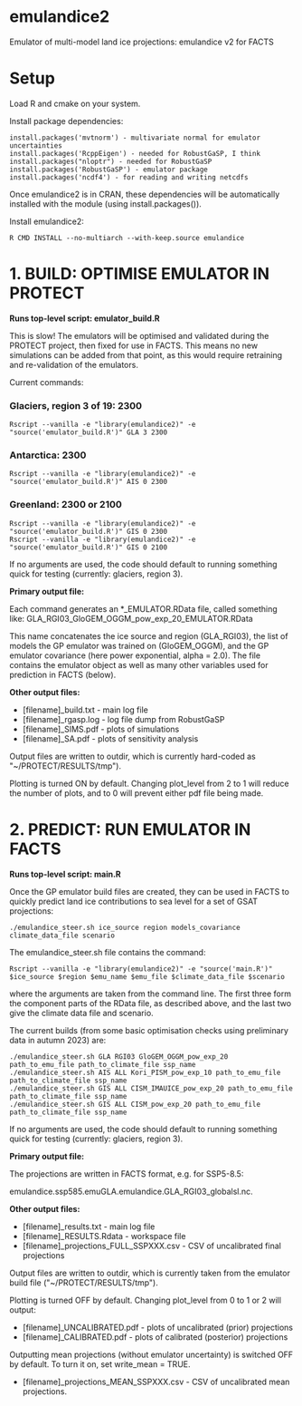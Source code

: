 # emulandice2
Emulator of multi-model land ice projections: emulandice v2 for FACTS

# Setup

Load R and cmake on your system.

Install package dependencies:

```
install.packages('mvtnorm') - multivariate normal for emulator uncertainties
install.packages('RcppEigen') - needed for RobustGaSP, I think
install.packages("nloptr") - needed for RobustGaSP
install.packages('RobustGaSP') - emulator package
install.packages('ncdf4') - for reading and writing netcdfs
```

Once emulandice2 is in CRAN, these dependencies will be automatically installed with the module (using install.packages()).


Install emulandice2:

`R CMD INSTALL --no-multiarch --with-keep.source emulandice`



# 1. BUILD: OPTIMISE EMULATOR IN PROTECT 

**Runs top-level script: emulator_build.R** 

This is slow! The emulators will be optimised and validated during the PROTECT project, then fixed for use in FACTS. This means no new simulations can be added from that point, as this would require retraining and re-validation of the emulators.

Current commands:

### Glaciers, region 3 of 19: 2300 

`Rscript --vanilla -e "library(emulandice2)" -e "source('emulator_build.R')" GLA 3 2300`

### Antarctica: 2300 

`Rscript --vanilla -e "library(emulandice2)" -e "source('emulator_build.R')" AIS 0 2300`

### Greenland: 2300 or 2100

```
Rscript --vanilla -e "library(emulandice2)" -e "source('emulator_build.R')" GIS 0 2300
Rscript --vanilla -e "library(emulandice2)" -e "source('emulator_build.R')" GIS 0 2100
```

If no arguments are used, the code should default to running something quick for testing (currently: glaciers, region 3).

**Primary output file:**

Each command generates an *_EMULATOR.RData file, called something like:
GLA_RGI03_GloGEM_OGGM_pow_exp_20_EMULATOR.RData

This name concatenates the ice source and region (GLA_RGI03), the list of models the GP emulator was trained on (GloGEM_OGGM), and the GP emulator covariance (here power exponential, alpha = 2.0). The file contains the emulator object as well as many other variables used for prediction in FACTS (below).


**Other output files:**

* [filename]_build.txt - main log file 
* [filename]_rgasp.log - log file dump from RobustGaSP
* [filename]_SIMS.pdf - plots of simulations
* [filename]_SA.pdf - plots of sensitivity analysis

Output files are written to outdir, which is currently hard-coded as "~/PROTECT/RESULTS/tmp"). 

Plotting is turned ON by default. Changing plot_level from 2 to 1 will reduce the number of plots, and to 0 will prevent either pdf file being made.


# 2. PREDICT: RUN EMULATOR IN FACTS 

**Runs top-level script: main.R**

Once the GP emulator build files are created, they can be used in FACTS to quickly predict land ice contributions to sea level for a set of GSAT projections:

`./emulandice_steer.sh ice_source region models_covariance climate_data_file scenario`

The emulandice_steer.sh file contains the command:

`Rscript --vanilla -e "library(emulandice2)" -e "source('main.R')" $ice_source $region $emu_name $emu_file $climate_data_file $scenario`

where the arguments are taken from the command line. The first three form the 
component parts of the RData file, as described above, and the last two give the climate data file and scenario.

The current builds (from some basic optimisation checks using preliminary data in autumn 2023) are:

```
./emulandice_steer.sh GLA RGI03 GloGEM_OGGM_pow_exp_20 path_to_emu_file path_to_climate_file ssp_name
./emulandice_steer.sh AIS ALL Kori_PISM_pow_exp_10 path_to_emu_file path_to_climate_file ssp_name
./emulandice_steer.sh GIS ALL CISM_IMAUICE_pow_exp_20 path_to_emu_file path_to_climate_file ssp_name
./emulandice_steer.sh GIS ALL CISM_pow_exp_20 path_to_emu_file path_to_climate_file ssp_name
```

If no arguments are used, the code should default to running something quick for testing (currently: glaciers, region 3).

**Primary output file:**

The projections are written in FACTS format, e.g. for SSP5-8.5:

emulandice.ssp585.emuGLA.emulandice.GLA_RGI03_globalsl.nc.

**Other output files:**

* [filename]_results.txt - main log file 
* [filename]_RESULTS.Rdata - workspace file
* [filename]_projections_FULL_SSPXXX.csv - CSV of uncalibrated final projections

Output files are written to outdir, which is currently taken from the emulator build 
file ("~/PROTECT/RESULTS/tmp"). 

Plotting is turned OFF by default. Changing plot_level from 0 to 1 or 2 will output:

* [filename]_UNCALIBRATED.pdf - plots of uncalibrated (prior) projections
* [filename]_CALIBRATED.pdf - plots of calibrated (posterior) projections

Outputting mean projections (without emulator uncertainty) is switched OFF by default. 
To turn it on, set write_mean = TRUE.

* [filename]_projections_MEAN_SSPXXX.csv - CSV of uncalibrated mean projections.

